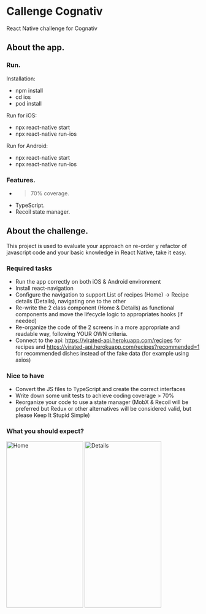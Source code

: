 # Callenge Cognativ

React Native challenge for Cognativ

## About the app.

### Run.

Installation:
* npm install
* cd ios 
* pod install

Run for iOS: 
* npx react-native start
* npx react-native run-ios

Run for Android:
* npx react-native start
* npx react-native run-ios

### Features. 

* >70% coverage.  
* TypeScript. 
* Recoil state manager.

## About the challenge.

This project is used to evaluate your approach on re-order y refactor of javascript code and your basic knowledge in React Native, take it easy.

### Required tasks

* Run the app correctly on both iOS & Android environment
* Install react-navigation
* Configure the navigation to support List of recipes (Home) -> Recipe details (Details), navigating one to the other
* Re-write the 2 class component (Home & Details) as functional components and move the lifecycle logic to appropriates hooks (if needed)
* Re-organize the code of the 2 screens in a more appropriate and readable way, following YOUR OWN criteria.
* Connect to the api: https://virated-api.herokuapp.com/recipes for recipes and https://virated-api.herokuapp.com/recipes?recommended=1 for recommended dishes instead of the fake data (for example using axios)

### Nice to have

* Convert the JS files to TypeScript and create the correct interfaces
* Write down some unit tests to achieve coding coverage > 70%
* Reorganize your code to use a state manager (MobX & Recoil will be preferred but Redux or other alternatives will be considered valid, but please Keep It Stupid Simple)

### What you should expect?

<div style="float:left;margin:0 10px 10px 0" markdown="1">
    <img src="https://github.com/paomosca/CognativChallenge/blob/main/images/Home.png?raw=true" alt="Home" title="Home" width="200" height="433" />
    <img src="https://github.com/paomosca/CognativChallenge/blob/main/images/Details.png?raw=true" alt="Details" title="Details" width="200" height="433" />
</div>
